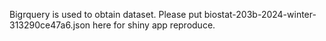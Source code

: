 Bigrquery is used to obtain dataset. Please put biostat-203b-2024-winter-313290ce47a6.json here for shiny app reproduce.